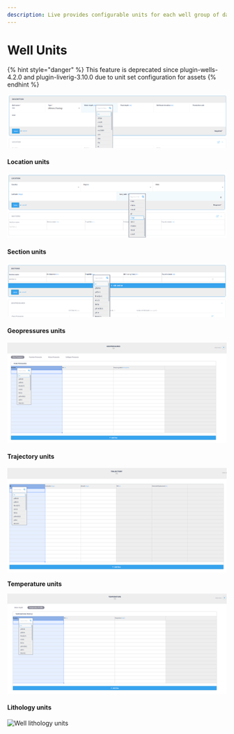 ```yaml
---
description: Live provides configurable units for each well group of data
---
```


# Well Units

{% hint style="danger" %}
This feature is deprecated since plugin-wells-4.2.0 and plugin-liverig-3.10.0 due to unit set configuration for assets
{% endhint %}

![Well description parameters units](<../../.gitbook/assets/image (200).png>)

#### Location units

![Well location parameters units](<../../.gitbook/assets/image (311).png>)

#### Section units

![Well section units](<../../.gitbook/assets/image (150).png>)

#### Geopressures units

![Well geopressure units](<../../.gitbook/assets/image (190).png>)

#### Trajectory units

![Well trajectory units](<../../.gitbook/assets/image (515).png>)

**Temperature units**

![Well temperature units](<../../.gitbook/assets/image (346).png>)

#### Lithology units

![Well lithology units](https://lh3.googleusercontent.com/fcKP3saw8nW2dwIvwfHTveprqJKuBtAu9xdnlxIesXmOqS3A682cIx4VHwJ\_cOxVwa0rN9KxfWIPzm34kyt4\_Zo1B787meBcLZHTri77aHXCZbjYb5WcC8BShTodqzFubBd5riLb)
